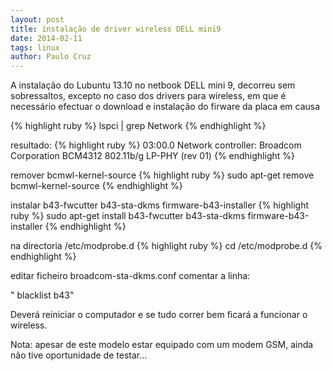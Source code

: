 ```yaml
---
layout: post
title: instalação de driver wireless DELL mini9
date: 2014-02-11
tags: linux
author: Paulo Cruz
---
```

A instalação do Lubuntu 13.10 no netbook DELL mini 9, decorreu sem sobressaltos, excepto no caso dos drivers para wireless, em que é necessário efectuar o download e instalação do firware da placa em causa

{% highlight ruby %}
lspci | grep Network
{% endhighlight %}

resultado: 
{% highlight ruby %}
03:00.0 Network controller: Broadcom Corporation BCM4312 802.11b/g LP-PHY (rev 01)
{% endhighlight %}

remover bcmwl-kernel-source
{% highlight ruby %}
sudo apt-get remove bcmwl-kernel-source
{% endhighlight %}

instalar b43-fwcutter b43-sta-dkms firmware-b43-installer
{% highlight ruby %}
sudo apt-get install b43-fwcutter b43-sta-dkms firmware-b43-installer
{% endhighlight %}

na directoria /etc/modprobe.d
{% highlight ruby %}
cd /etc/modprobe.d
{% endhighlight %}

editar ficheiro broadcom-sta-dkms.conf comentar a linha:

" blacklist b43"

Deverá reiniciar o computador e se tudo correr bem ficará a funcionar o wireless.

Nota: apesar de este modelo estar equipado com um modem GSM, ainda não tive oportunidade de testar...




